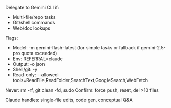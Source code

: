 Delegate to Gemini CLI if:
- Multi-file/repo tasks
- Git/shell commands
- Web/doc lookups

Flags:
- Model: -m gemini-flash-latest (for simple tasks or fallback if gemini-2.5-pro quota exceeded)
- Env: REFERRAL=claude
- Output: -o json
- Shell/git: -y
- Read-only: --allowed-tools=ReadFile,ReadFolder,SearchText,GoogleSearch,WebFetch

Never: rm -rf, git clean -fd, sudo
Confirm: force push, reset, del >10 files

Claude handles: single-file edits, code gen, conceptual Q&A